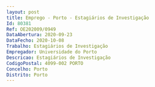 ```yaml
--- 
layout: post
title: Emprego - Porto - Estagiários de Investigação
Id: 80381
Ref: OE202009/0949
DataAbertura: 2020-09-23
DataFecho: 2020-10-08
Trabalho: Estagiários de Investigação
Empregador: Universidade do Porto
Descricao: Estagiários de Investigação
CodigoPostal: 4099-002 PORTO
Concelho: Porto
Distrito: Porto
--- 
```

